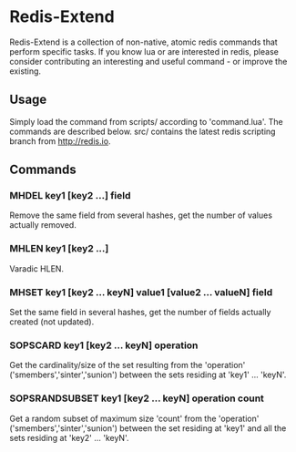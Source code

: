 # Redis-Extend

Redis-Extend is a collection of non-native, atomic redis commands that perform specific tasks. 
If you know lua or are interested in redis, please consider contributing an interesting and useful command - or improve the existing.

## Usage
Simply load the command from scripts/ according to 'command.lua'. The commands are described below.
src/ contains the latest redis scripting branch from http://redis.io.
    
## Commands

### MHDEL key1 [key2 ...] field
Remove the same field from several hashes, get the number of values actually removed.

### MHLEN key1 [key2 ...]
Varadic HLEN.

### MHSET key1 [key2 ... keyN] value1 [value2 ... valueN] field
Set the same field in several hashes, get the number of fields actually created (not updated).

### SOPSCARD key1 [key2 ... keyN] operation
Get the cardinality/size of the set resulting from the 'operation' ('smembers','sinter','sunion') between the sets residing at 'key1' ... 'keyN'.

### SOPSRANDSUBSET key1 [key2 ... keyN] operation count
Get a random subset of maximum size 'count' from the 'operation' ('smembers','sinter','sunion') between the set residing at 'key1' and all the sets residing at 'key2' ... 'keyN'.
